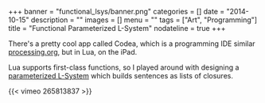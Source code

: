 +++
banner = "functional_lsys/banner.png"
categories = []
date = "2014-10-15"
description = ""
images = []
menu = ""
tags = ["Art", "Programming"]
title = "Functional Parameterized L-System"
nodateline = true
+++


There's a pretty cool app called Codea, which is a programming IDE similar [processing.org](http://processing.org), but in Lua, on the iPad. 

Lua supports first-class functions, so I played around with designing a [parameterized 
L-System](https://en.wikipedia.org/wiki/L-system#Parametric_grammars) which builds sentences as lists of closures. 

{{< vimeo 265813837  >}}
